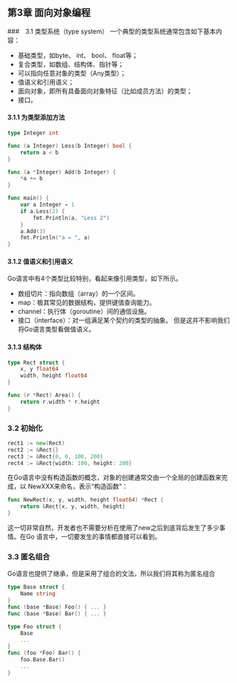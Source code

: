 ## 第3章 面向对象编程

###　3.1 类型系统（type system）
一个典型的类型系统通常包含如下基本内容：
* 基础类型，如byte、 int、 bool、 float等；
* 复合类型，如数组、结构体、指针等；
* 可以指向任意对象的类型（Any类型）；
* 值语义和引用语义；
* 面向对象，即所有具备面向对象特征（比如成员方法）的类型；
* 接口。

#### 3.1.1 为类型添加方法
```go
type Integer int

func (a Integer) Less(b Integer) bool {
	return a < b
}

func (a *Integer) Add(b Integer) {
	*a += b
}

func main() {
	var a Integer = 1
	if a.Less(2) {
		fmt.Println(a, "Less 2")
	}
	a.Add(3)
	fmt.Println("a = ", a)
}
```

#### 3.1.2 值语义和引用语义
Go语言中有4个类型比较特别，看起来像引用类型，如下所示。
* 数组切片：指向数组（array）的一个区间。
* map：极其常见的数据结构，提供键值查询能力。
* channel：执行体（goroutine）间的通信设施。
* 接口（interface）：对一组满足某个契约的类型的抽象。
但是这并不影响我们将Go语言类型看做值语义。

#### 3.1.3 结构体

```go
type Rect struct {
	x, y float64
	width, height float64
}

func (r *Rect) Area() {
	return r.width * r.height
}
```

### 3.2 初始化
```go
rect1 := new(Rect)
rect2 := &Rect{}
rect3 := &Rect{0, 0, 100, 200}
rect4 := &Rect{width: 100, height: 200}
```
在Go语言中没有构造函数的概念，对象的创建通常交由一个全局的创建函数来完成，以
NewXXX来命名，表示“构造函数”：
```go
func NewRect(x, y, width, height float64) *Rect {
	return &Rect{x, y, width, height}
}
```
这一切非常自然，开发者也不需要分析在使用了new之后到底背后发生了多少事情。在Go
语言中，一切要发生的事情都直接可以看到。

### 3.3 匿名组合
Go语言也提供了继承，但是采用了组合的文法，所以我们将其称为匿名组合

```go
type Base struct {
	Name string
}
func (base *Base) Foo() { ... }
func (base *Base) Bar() { ... }

type Foo struct {
	Base
	...
}
func (foo *Foo) Bar() {
	foo.Base.Bar()
	...
}
```